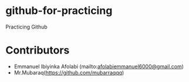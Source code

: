 # github-for-practicing
Practicing Github 

# Contributors
- Emmanuel Ibiyinka Afolabi (mailto:afolabiemmanuel6000@gmail.com)
- Mr.Mubaraq(https://github.com/mubarraqqq)
